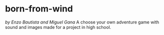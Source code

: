 # born-from-wind
*by Enzo Bautista and Miguel Gana*
A choose your own adventure game with sound and images made for a project in high school.

